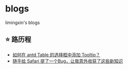 # blogs
limingxin's blogs

## ⭐️ 路历程

- [如何在 antd Table 的选择框中添加 Tooltip？](https://github.com/mrlmx/blogs/issues/1)
- [随手给 Safari 提了一个Bug，让我意外收获了这些新知识](https://github.com/mrlmx/blogs/issues/2)
